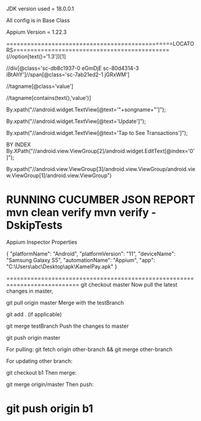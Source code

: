 JDK version used = 18.0.0.1

All config is in Base Class

Appium Version = 1.22.3

================================================LOCATORS=============================================
(//option[text()='1.3'])[1]

//div[@class='sc-db8c1937-0 eGmDjE sc-80d4314-3 iBtAhY']//span[@class='sc-7ab21ed2-1 jGRxWM']

//tagname[@class='value']

//tagname[contains(text(),'value')]

By.xpath("//android.widget.TextView[@text='"+songname+"']");

By.xpath("//android.widget.TextView[@text='Update']");



By.xpath("//android.widget.TextView[@text='Tap to See Transactions']");


BY INDEX
By.XPath("//android.view.ViewGroup[2]/android.widget.EditText[@index='0']");


By.xpath("//android.view.ViewGroup[3]/android.view.ViewGroup/android.view.ViewGroup[1]/android.view.ViewGroup")



RUNNING CUCUMBER JSON REPORT 
mvn clean verify
mvn verify -DskipTests
=====================================================================================================


Appium Inspector Properties

{
  "platformName": "Android",
  "platformVersion": "11",
  "deviceName": "Samsung Galaxy S5",
  "automationName": "Appium",
  "app": "C:\\Users\\abc\\Desktop\\apk\\KamelPay.apk"
}

===========================================================================
git checkout master
Now pull the latest changes in master,

git pull origin master
Merge with the testBranch

git add . (if applicable)

git merge testBranch
Push the changes to master

git push origin master



For pulling:
git fetch origin other-branch && git merge other-branch

For updating other branch:

git checkout b1
Then merge:

git merge origin/master
Then push:

git push origin b1
============================
